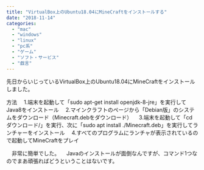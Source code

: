 ```yaml
---
title: "VirtualBox上のUbuntu18.04にMineCraftをインストールする"
date: "2018-11-14"
categories: 
  - "mac"
  - "windows"
  - "linux"
  - "pc系"
  - "ゲーム"
  - "ソフト・サービス"
  - "戯言"
---
```


先日からいじっているVirtualBox上のUbuntu18.04にMineCraftをインストールしました。

方法 　1.端末を起動して「sudo apt-get install openjdk-8-jre」を実行してJava8をインストール 　2.マインクラフトのページから「Debian版」のシステムをダウンロード（Minecraft.debをダウンロード） 　3.端末を起動して「cd ダウンロード/」を実行、次に「sudo apt install ./Minecraft.deb」を実行してランチャーをインストール 　4.すべてのプログラムにランチャが表示されているので起動してMineCraftをプレイ

　非常に簡単でした。 　Javaのインストールが面倒なんですが、コマンド1つなのでまあ頑張ればどうということはないです。
